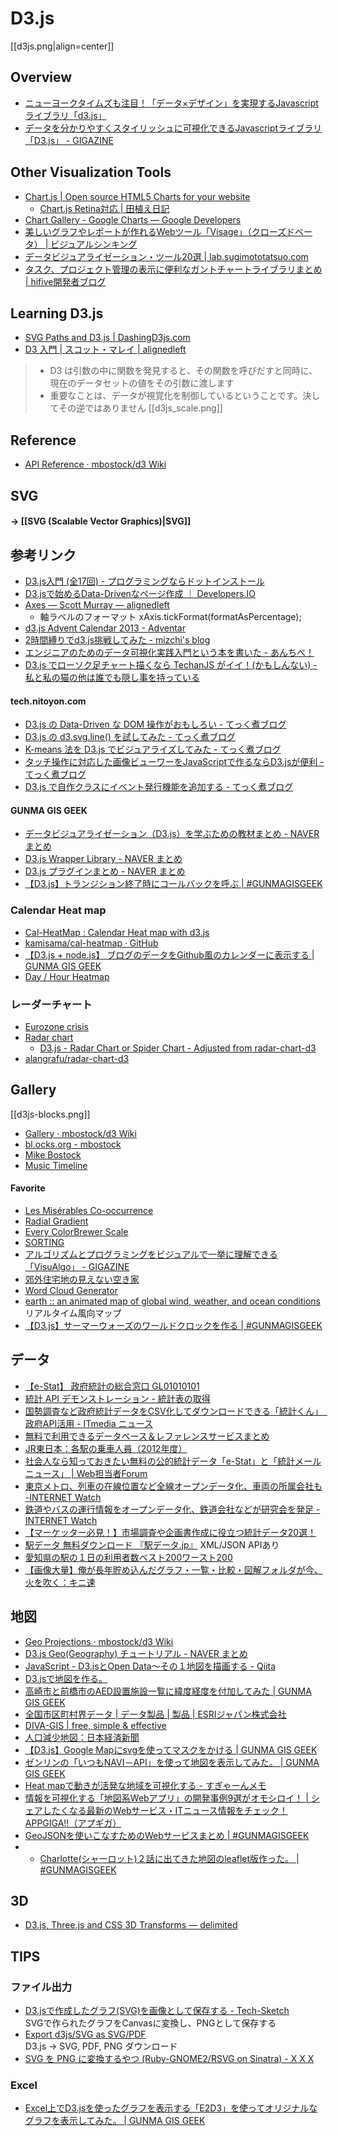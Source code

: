 # D3.js

[[d3js.png|align=center]]

## Overview
- [ニューヨークタイムズも注目！「データ×デザイン」を実現するJavascriptライブラリ「d3.js」](http://blog.btrax.com/jp/2013/01/17/data-design-d3/)
- [データを分かりやすくスタイリッシュに可視化できるJavascriptライブラリ「D3.js」 - GIGAZINE](http://gigazine.net/news/20130121-data-design-d3js/)

## Other Visualization Tools
- [Chart.js | Open source HTML5 Charts for your website](http://www.chartjs.org/)
    - [Chart.js Retina対応 | 田植え日記](http://syon.github.io/2014/08/13/)
- [Chart Gallery - Google Charts — Google Developers](https://developers.google.com/chart/interactive/docs/gallery?hl=ja)
- [美しいグラフやレポートが作れるWebツール「Visage」（クローズドベータ） | ビジュアルシンキング](http://www.visualthinking.jp/archives/18612)
- [データビジュアライゼーション・ツール20選 | lab.sugimototatsuo.com](http://lab.sugimototatsuo.com/2013/08/top-20-data-visualisation-tools/)
- [タスク、プロジェクト管理の表示に便利なガントチャートライブラリまとめ | hifive開発者ブログ](http://blog.htmlhifive.com/2014/09/18/gantt-chart-library-suitable-for-task-project-management/)

## Learning D3.js
- [SVG Paths and D3.js | DashingD3js.com](https://www.dashingd3js.com/svg-paths-and-d3js)
- [D3 入門 | スコット・マレイ | alignedleft](http://ja.d3js.info/alignedleft/tutorials/d3/)

> - D3 は引数の中に関数を発見すると、その関数を呼びだすと同時に、現在のデータセットの値をその引数に渡します
> - 重要なことは、データが視覚化を制御しているということです。決してその逆ではありません
> [[d3js_scale.png]]

## Reference

- [API Reference · mbostock/d3 Wiki](https://github.com/mbostock/d3/wiki/API-Reference)

## SVG

#### → __[[SVG (Scalable Vector Graphics)|SVG]]__

## 参考リンク
- [D3.js入門 (全17回) - プログラミングならドットインストール](http://dotinstall.com/lessons/basic_d3js)
- [D3.jsで始めるData-Drivenなページ作成 ｜ Developers.IO](http://dev.classmethod.jp/ria/d3js/)
- [Axes — Scott Murray — alignedleft](http://alignedleft.com/tutorials/d3/axes/)
    - 軸ラベルのフォーマット xAxis.tickFormat(formatAsPercentage);
- [d3.js Advent Calendar 2013 - Adventar](http://www.adventar.org/calendars/117)
- [2時間縛りでd3.js挑戦してみた - mizchi's blog](http://mizchi.hatenablog.com/entry/2014/03/02/171849)
- [エンジニアのためのデータ可視化実践入門という本を書いた - あんちべ！](http://antibayesian.hateblo.jp/entry/2014/02/16/235830)
- [D3.js でローソク足チャート描くなら TechanJS がイイ！(かもしんない) - 私と私の猫の他は誰でも隠し事を持っている](http://mariyudu.hatenablog.com/entry/2015/08/30/214046)

#### tech.nitoyon.com
- [D3.js の Data-Driven な DOM 操作がおもしろい - てっく煮ブログ](http://tech.nitoyon.com/ja/blog/2013/10/24/d3js/)
- [D3.js の d3.svg.line() を試してみた - てっく煮ブログ](http://tech.nitoyon.com/ja/blog/2013/10/29/d3js-svg-line/)
- [K-means 法を D3.js でビジュアライズしてみた - てっく煮ブログ](http://tech.nitoyon.com/ja/blog/2013/11/07/k-means/)
- [タッチ操作に対応した画像ビューワーをJavaScriptで作るならD3.jsが便利 - てっく煮ブログ](http://tech.nitoyon.com/ja/blog/2013/12/13/touch-viewer/)
- [D3.js で自作クラスにイベント発行機能を追加する - てっく煮ブログ](http://tech.nitoyon.com/ja/blog/2014/04/02/d3-event-dispatch/)

#### GUNMA GIS GEEK
- [データビジュアライゼーション（D3.js）を学ぶための教材まとめ - NAVER まとめ](http://matome.naver.jp/odai/2135289597995104801)
- [D3.js Wrapper Library - NAVER まとめ](http://matome.naver.jp/odai/2138966107937611601)
- [D3.js プラグインまとめ - NAVER まとめ](http://matome.naver.jp/odai/2138966193538794601)
- [【D3.js】トランジション終了時にコールバックを呼ぶ | #GUNMAGISGEEK](http://shimz.me/blog/d3-js/4100)

### Calendar Heat map
- [Cal-HeatMap : Calendar Heat map with d3.js](http://kamisama.github.io/cal-heatmap/v2/)
- [kamisama/cal-heatmap · GitHub](https://github.com/kamisama/cal-heatmap)
- [【D3.js + node.js】 ブログのデータをGithub風のカレンダーに表示する | GUNMA GIS GEEK](http://shimz.me/blog/node-js/2975)
- [Day / Hour Heatmap](http://bl.ocks.org/tjdecke/5558084)

### レーダーチャート
- [Eurozone crisis](http://www.larsko.org/v/euc/)
- [Radar chart](http://bl.ocks.org/nbremer/raw/6506614/)
    - [D3.js - Radar Chart or Spider Chart - Adjusted from radar-chart-d3](https://gist.github.com/nbremer/6506614)
- [alangrafu/radar-chart-d3](https://github.com/alangrafu/radar-chart-d3)

## Gallery

[[d3js-blocks.png]]

- [Gallery · mbostock/d3 Wiki](https://github.com/mbostock/d3/wiki/Gallery)
- [bl.ocks.org - mbostock](http://bl.ocks.org/mbostock)
- [Mike Bostock](http://bost.ocks.org/mike/)
- [Music Timeline](https://music-timeline.appspot.com/)

#### Favorite

- [Les Misérables Co-occurrence](http://bost.ocks.org/mike/miserables/)
- [Radial Gradient](http://bl.ocks.org/mbostock/9377340)
- [Every ColorBrewer Scale](http://bl.ocks.org/mbostock/5577023)
- [SORTING](http://sorting.at/)
- [アルゴリズムとプログラミングをビジュアルで一挙に理解できる「VisuAlgo」 - GIGAZINE](http://gigazine.net/news/20140819-visualgo/)
- [郊外住宅地の見えない空き家](http://www3.nhk.or.jp/news/akiya/)
- [Word Cloud Generator](http://www.jasondavies.com/wordcloud/#%2F%2Fwww.jasondavies.com%2Fwordtree%2Fcat-in-the-hat.txt)
- [earth :: an animated map of global wind, weather, and ocean conditions](http://earth.nullschool.net/)  
  リアルタイム風向マップ
- [【D3.js】サーマーウォーズのワールドクロックを作る | #GUNMAGISGEEK](http://shimz.me/blog/d3-js/4360)


## データ
- [【e-Stat】 政府統計の総合窓口 GL01010101](http://www.e-stat.go.jp/SG1/estat/eStatTopPortal.do)
- [統計 API デモンストレーション - 統計表の取得](http://vps327903.cloud-testbed-vps.jp/tokeidb/)
- [国勢調査など政府統計データをCSV化してダウンロードできる「統計くん」　政府API活用 - ITmedia ニュース](http://www.itmedia.co.jp/news/articles/1306/13/news094.html)
- [無料で利用できるデータベース＆レファレンスサービスまとめ](http://yuma-z.com/blog/2013/06/database/)
- [JR東日本：各駅の乗車人員（2012年度）](http://www.jreast.co.jp/passenger/)
- [社会人なら知っておきたい無料の公的統計データ「e-Stat」と「統計メールニュース」 | Web担当者Forum](http://web-tan.forum.impressrd.jp/e/2014/06/24/17731)
- [東京メトロ、列車の在線位置など全線オープンデータ化、車両の所属会社も -INTERNET Watch](http://internet.watch.impress.co.jp/docs/news/20140819_662628.html)
- [鉄道やバスの運行情報をオープンデータ化、鉄道会社などが研究会を発足 -INTERNET Watch](http://internet.watch.impress.co.jp/docs/news/20130819_611700.html)
- [【マーケッター必見！】市場調査や企画書作成に役立つ統計データ20選！](http://keiei.freee.co.jp/2014/08/19/statictics/)
- [駅データ 無料ダウンロード 『駅データ.jp』](http://www.ekidata.jp/) XML/JSON APIあり
- [愛知県の駅の１日の利用者数ベスト200ワースト200](http://alfalfalfa.com/archives/7723985.html)
- [【画像大量】俺が長年貯め込んだグラフ・一覧・比較・図解フォルダが今、火を吹く：キニ速](http://blog.livedoor.jp/kinisoku/archives/4220262.html)

## 地図
- [Geo Projections · mbostock/d3 Wiki](https://github.com/mbostock/d3/wiki/Geo-Projections)
- [D3.js Geo(Geography) チュートリアル - NAVER まとめ](http://matome.naver.jp/odai/2136791241493514301)
- [JavaScript - D3.jsとOpen Data〜その１地図を描画する - Qiita](http://qiita.com/sawamur@github/items/ec32237bcbaaba94108d)
- [D3.jsで地図を作る。](http://kenjispecial.wordpress.com/2013/12/15/d3/)
- [高崎市と前橋市のAED設置施設一覧に緯度経度を付加してみた | GUNMA GIS GEEK](http://shimz.me/blog/other/3406)
- [全国市区町村界データ | データ製品 | 製品 | ESRIジャパン株式会社](http://www.esrij.com/products/data/japan-shp/)
- [DIVA-GIS | free, simple & effective](http://www.diva-gis.org/)
- [人口減少地図：日本経済新聞](http://www.nikkei.com/edit/interactive/population2014/map.html)
- [【D3.js】Google Mapにsvgを使ってマスクをかける | GUNMA GIS GEEK](http://shimz.me/blog/d3-js/3770)
- [ゼンリンの「いつもNAVI－API」を使って地図を表示してみた。 | GUNMA GIS GEEK](http://shimz.me/blog/map/3847)
- [Heat mapで動きが活発な地域を可視化する - すぎゃーんメモ](http://d.hatena.ne.jp/sugyan/20150207/1423240309)
- [情報を可視化する「地図系Webアプリ」の開発事例9選がオモシロイ！ | シェアしたくなる最新のWebサービス・ITニュース情報をチェック！ APPGIGA!!（アプギガ）](http://plus.appgiga.jp/masatolan/2014/12/10/54714/)
- [GeoJSONを使いこなすためのWebサービスまとめ | #GUNMAGISGEEK](http://shimz.me/blog/web/3789)
- - [Charlotte(シャーロット)２話に出てきた地図のleaflet版作った。 | #GUNMAGISGEEK](http://shimz.me/blog/leaflet-js/4384)


## 3D
- [D3.js, Three.js and CSS 3D Transforms — delimited](http://www.delimited.io/blog/2014/3/14/d3js-threejs-and-css-3d-transforms)

## TIPS

### ファイル出力
- [D3.jsで作成したグラフ(SVG)を画像として保存する - Tech-Sketch](http://tech-sketch.jp/2013/10/d3js-svg-convert-to-png.html)  
  SVGで作られたグラフをCanvasに変換し、PNGとして保存する
- [Export d3js/SVG as SVG/PDF](http://d3export.housegordon.org/)  
  D3.js → SVG, PDF, PNG ダウンロード
- [SVG を PNG に変換するやつ (Ruby-GNOME2/RSVG on Sinatra) - X X X](http://syonx.hatenablog.com/entry/2014/07/26/191359)

### Excel
- [Excel上でD3.jsを使ったグラフを表示する「E2D3」を使ってオリジナルなグラフを表示してみた。 | GUNMA GIS GEEK](http://shimz.me/blog/d3-js/3820)